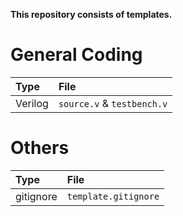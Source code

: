**This repository consists of templates.**


# General Coding

|Type                           |File                       |
|:---                           |:---                       |
|Verilog                        |`source.v` & `testbench.v` |


# Others

|Type           |File                       |
|:---           |:---                       |
|gitignore      |`template.gitignore`       |

